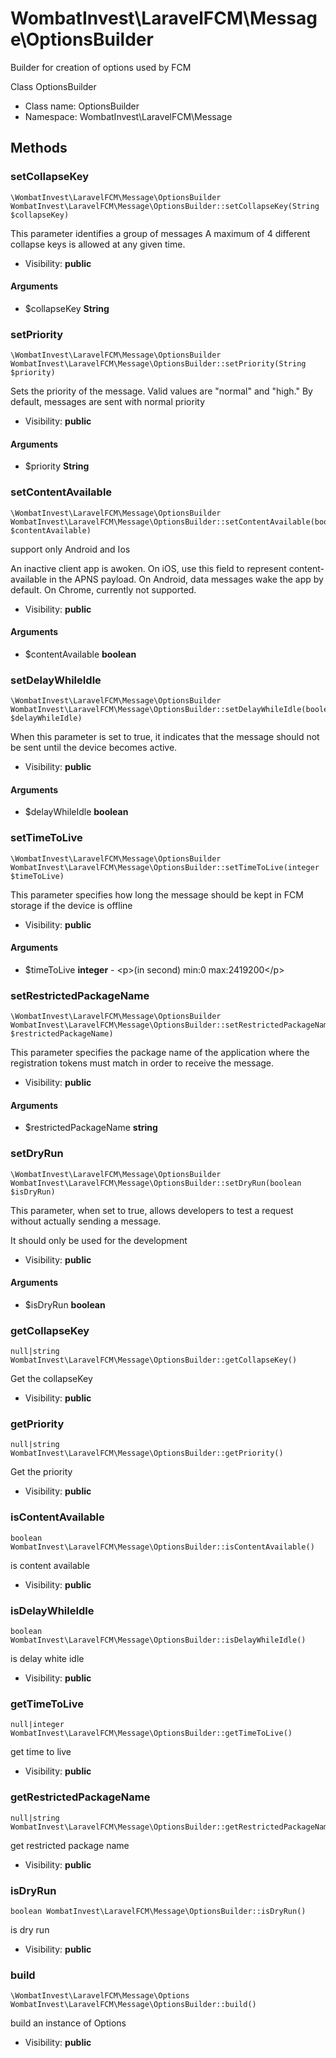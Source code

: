 WombatInvest\LaravelFCM\Message\OptionsBuilder
===============

Builder for creation of options used by FCM

Class OptionsBuilder


* Class name: OptionsBuilder
* Namespace: WombatInvest\LaravelFCM\Message







Methods
-------


### setCollapseKey

    \WombatInvest\LaravelFCM\Message\OptionsBuilder WombatInvest\LaravelFCM\Message\OptionsBuilder::setCollapseKey(String $collapseKey)

This parameter identifies a group of messages
A maximum of 4 different collapse keys is allowed at any given time.



* Visibility: **public**


#### Arguments
* $collapseKey **String**



### setPriority

    \WombatInvest\LaravelFCM\Message\OptionsBuilder WombatInvest\LaravelFCM\Message\OptionsBuilder::setPriority(String $priority)

Sets the priority of the message. Valid values are "normal" and "high."
By default, messages are sent with normal priority



* Visibility: **public**


#### Arguments
* $priority **String**



### setContentAvailable

    \WombatInvest\LaravelFCM\Message\OptionsBuilder WombatInvest\LaravelFCM\Message\OptionsBuilder::setContentAvailable(boolean $contentAvailable)

support only Android and Ios

An inactive client app is awoken.
On iOS, use this field to represent content-available in the APNS payload.
On Android, data messages wake the app by default.
On Chrome, currently not supported.

* Visibility: **public**


#### Arguments
* $contentAvailable **boolean**



### setDelayWhileIdle

    \WombatInvest\LaravelFCM\Message\OptionsBuilder WombatInvest\LaravelFCM\Message\OptionsBuilder::setDelayWhileIdle(boolean $delayWhileIdle)

When this parameter is set to true, it indicates that the message should not be sent until the device becomes active.



* Visibility: **public**


#### Arguments
* $delayWhileIdle **boolean**



### setTimeToLive

    \WombatInvest\LaravelFCM\Message\OptionsBuilder WombatInvest\LaravelFCM\Message\OptionsBuilder::setTimeToLive(integer $timeToLive)

This parameter specifies how long the message should be kept in FCM storage if the device is offline



* Visibility: **public**


#### Arguments
* $timeToLive **integer** - &lt;p&gt;(in second) min:0 max:2419200&lt;/p&gt;



### setRestrictedPackageName

    \WombatInvest\LaravelFCM\Message\OptionsBuilder WombatInvest\LaravelFCM\Message\OptionsBuilder::setRestrictedPackageName(string $restrictedPackageName)

This parameter specifies the package name of the application where the registration tokens must match in order to receive the message.



* Visibility: **public**


#### Arguments
* $restrictedPackageName **string**



### setDryRun

    \WombatInvest\LaravelFCM\Message\OptionsBuilder WombatInvest\LaravelFCM\Message\OptionsBuilder::setDryRun(boolean $isDryRun)

This parameter, when set to true, allows developers to test a request without actually sending a message.

It should only be used for the development

* Visibility: **public**


#### Arguments
* $isDryRun **boolean**



### getCollapseKey

    null|string WombatInvest\LaravelFCM\Message\OptionsBuilder::getCollapseKey()

Get the collapseKey



* Visibility: **public**




### getPriority

    null|string WombatInvest\LaravelFCM\Message\OptionsBuilder::getPriority()

Get the priority



* Visibility: **public**




### isContentAvailable

    boolean WombatInvest\LaravelFCM\Message\OptionsBuilder::isContentAvailable()

is content available



* Visibility: **public**




### isDelayWhileIdle

    boolean WombatInvest\LaravelFCM\Message\OptionsBuilder::isDelayWhileIdle()

is delay white idle



* Visibility: **public**




### getTimeToLive

    null|integer WombatInvest\LaravelFCM\Message\OptionsBuilder::getTimeToLive()

get time to live



* Visibility: **public**




### getRestrictedPackageName

    null|string WombatInvest\LaravelFCM\Message\OptionsBuilder::getRestrictedPackageName()

get restricted package name



* Visibility: **public**




### isDryRun

    boolean WombatInvest\LaravelFCM\Message\OptionsBuilder::isDryRun()

is dry run



* Visibility: **public**




### build

    \WombatInvest\LaravelFCM\Message\Options WombatInvest\LaravelFCM\Message\OptionsBuilder::build()

build an instance of Options



* Visibility: **public**



